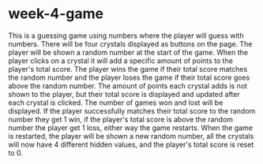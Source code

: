 # week-4-game

This is a guessing game using numbers where the player will guess with numbers. There will be four crystals displayed as buttons on the page. The player will be shown a random number at the start of the game. When the player clicks on a crystal it will add a specific amount of points to the player's total score. The player wins the game if their total score matches the random number and the player loses the game if their total score goes above the random number. The amount of points each crystal adds is not shown to the player, but their total score is displayed and updated after each crystal is clicked. The number of games won and lost will be displayed. If the player successfully matches their total score to the random number they get 1 win, if the player's total score is above the random number the player get 1 loss, either way the game restarts. When the game is restarted, the player will be shown a new random number, all the crystals will now have 4 different hidden values, and the player's total score is reset to 0.
